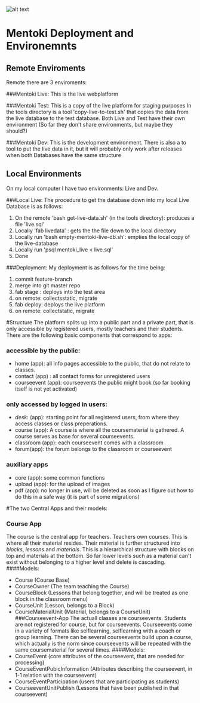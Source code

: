 ![alt text](http://mentoki.com/static/img/mentoki_logo_untertitel.jpg "Logo Title Text 1")

# Mentoki Deployment and Environemnts

## Remote Enviroments
Remote there are 3 enviroments:

###Mentoki Live:
This is the live webplatform

###Mentoki Test:
This is a copy of the live platform for staging purposes
In the tools directory is a tool 'copy-live-to-test.sh' that copies the data from the live database to the test database.
Both Live and Test have their own environment (So far they don't share environments, but maybe they should?)
 
###Mentoki Dev:
This is the development environment. There is also a to tool to put the live data in it, but it will probably only work 
after releases when both Databases have the same structure
  
## Local Environments
On my local computer I have two environments: Live and Dev.

###Local Live:
The procedure to get the database down into my local Live Database is as follows:

1. On the remote 'bash get-live-data.sh' (in the tools directory): produces a file 'live.sql'
2. Locally 'fab livedata' : gets the the file down to the local directory
3. Locally run 'bash empty-mentoki-live-db.sh': empties the local copy of the live-database
4. Locally run 'psql mentoki_live < live.sql'
5. Done

###Deployment:
My deployment is as follows for the time being:
1. commit feature-branch
2. merge into git master repo
3. fab stage : deploys into the test area
4. on remote: collectsstatic, migrate
5. fab deploy: deploys the live platform
6. on remote: collectstatic, migrate




  

#Structure
The platform splits up into a public part and a private part, that is only accessible by registered users, mostly
teachers and their students.
There are the following basic components that correspond to apps:

### accessible by the public:
* home (app): all info pages accessible to the public, that do not relate to classes.
* contact (app) : all contact forms for unregistered users 
* courseevent (app): courseevents the public might book (so far booking itself is not yet activated)

### only accessed by logged in users:
* *desk*: (app): starting point for all registered users, from where they access classes or class preperations. 
* course (app): A course is where all the coursematerial is gathered. A course serves as base for several courseevents.
* classroom (app): each courseevent comes with a classroom
* forum(app): the forum belongs to the classroom or courseevent

### auxiliary apps
* core (app): some common functions
* upload (app): for the upload of images
* pdf (app): no longer in use, will be deleted as soon as I figure out how to do this in a safe way (it is part of some migrations)

#The two Central Apps and their models:
### Course App
The course is the central app for teachers. Teachers own courses. This is where all their material resides. 
Their material is further structured into *blocks*, *lessons* and *materials*. This is a hierarchical structure with 
blocks on top and materials at the bottom. So far lower levels such as a material can't exist without belonging
to a higher level and delete is cascading. 
####Models:
* Course (Course Base)
* CourseOwner (The team teaching the Course)
* CourseBlock (Lessons that belong together, and will be treated as one block in the classroom menu)
* CourseUnit (Lesson, belongs to a Block)
* CourseMaterialUnit (Material, belongs to a CourseUnit)
###Courseevent-App
The actuall classes are courseevents. 
Students are not registered for course, but for courseevents. Courseevents come in a variety of formats 
like selflearning, selflearning with  a coach or group learning. There can be several courseevents build upon a course, 
which actually is the norm since courseevents will be repeated with the same coursematerial for several times.
####Models:
* CourseEvent (core attributes of the courseevent, that are needed for processing)
* CourseEventPubicInformation (Attributes describing the courseevent, in 1-1 relation with the courseevent)
* CourseEventParticipation (users that are participating as students)
* CourseeventUnitPublish (Lessons that have been published in that courseevent)

